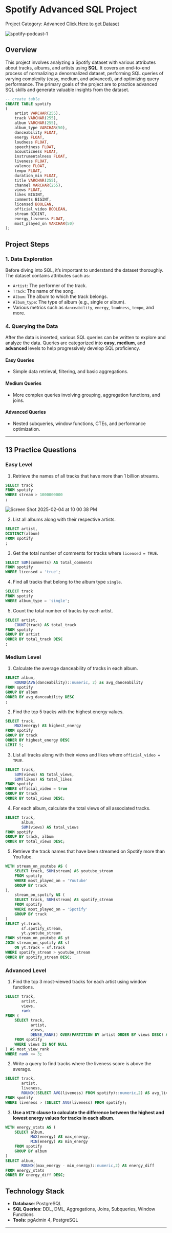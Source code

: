 # Spotify Advanced SQL Project
Project Category: Advanced
[Click Here to get Dataset](https://www.kaggle.com/datasets/sanjanchaudhari/spotify-dataset)

![spotify-podcast-1](https://github.com/user-attachments/assets/8e9e47c0-d0dd-494d-8f08-d4a35dda185d)

## Overview
This project involves analyzing a Spotify dataset with various attributes about tracks, albums, and artists using **SQL**. It covers an end-to-end process of normalizing a denormalized dataset, performing SQL queries of varying complexity (easy, medium, and advanced), and optimizing query performance. The primary goals of the project are to practice advanced SQL skills and generate valuable insights from the dataset.

```sql
-- create table
CREATE TABLE spotify 
(
    artist VARCHAR(255),
    track VARCHAR(255),
    album VARCHAR(255),
    album_type VARCHAR(50),
    danceability FLOAT,
    energy FLOAT,
    loudness FLOAT,
    speechiness FLOAT,
    acousticness FLOAT,
    instrumentalness FLOAT,
    liveness FLOAT,
    valence FLOAT,
    tempo FLOAT,
    duration_min FLOAT,
    title VARCHAR(255),
    channel VARCHAR(255),
    views FLOAT,
    likes BIGINT,
    comments BIGINT,
    licensed BOOLEAN,
    official_video BOOLEAN,
    stream BIGINT,
    energy_liveness FLOAT,
    most_played_on VARCHAR(50)
);
```
## Project Steps

### 1. Data Exploration
Before diving into SQL, it’s important to understand the dataset thoroughly. The dataset contains attributes such as:
- `Artist`: The performer of the track.
- `Track`: The name of the song.
- `Album`: The album to which the track belongs.
- `Album_type`: The type of album (e.g., single or album).
- Various metrics such as `danceability`, `energy`, `loudness`, `tempo`, and more.

### 4. Querying the Data
After the data is inserted, various SQL queries can be written to explore and analyze the data. Queries are categorized into **easy**, **medium**, and **advanced** levels to help progressively develop SQL proficiency.

#### Easy Queries
- Simple data retrieval, filtering, and basic aggregations.
  
#### Medium Queries
- More complex queries involving grouping, aggregation functions, and joins.
  
#### Advanced Queries
- Nested subqueries, window functions, CTEs, and performance optimization.
  
---

## 13 Practice Questions

### Easy Level
1. Retrieve the names of all tracks that have more than 1 billion streams.
```sql
SELECT track
FROM spotify
WHERE stream > 1000000000
;
```
![Screen Shot 2025-02-04 at 10 00 38 PM](https://github.com/user-attachments/assets/6e1d4f29-5691-4e4b-b396-31415deaf7c2)

2. List all albums along with their respective artists.
```sql
SELECT artist,
DISTINCT(album)	  
FROM spotify
;
```

3. Get the total number of comments for tracks where `licensed = TRUE`.
```sql
SELECT SUM(comments) AS total_comments
FROM spotify
WHERE licensed = 'true';
```

4. Find all tracks that belong to the album type `single`.
```sql
SELECT track
FROM spotify
WHERE album_type = 'single';
```

5. Count the total number of tracks by each artist.
```sql
SELECT artist,
	COUNT(track) AS total_track
FROM spotify
GROUP BY artist
ORDER BY total_track DESC
;
```

### Medium Level
1. Calculate the average danceability of tracks in each album.
```sql
SELECT album,
	ROUND(AVG(danceability)::numeric, 2) as avg_danceability
FROM spotify
GROUP BY album
ORDER BY avg_danceability DESC
;
```

2. Find the top 5 tracks with the highest energy values.
```sql
SELECT track,
	MAX(energy) AS highest_energy
FROM spotify
GROUP BY track
ORDER BY highest_energy DESC
LIMIT 5;
```

3. List all tracks along with their views and likes where `official_video = TRUE`.
```sql
SELECT track,
	SUM(views) AS total_views,
	SUM(likes) AS total_likes
FROM spotify
WHERE official_video = true
GROUP BY track
ORDER BY total_views DESC;
```

4. For each album, calculate the total views of all associated tracks.
```sql
SELECT track,
	   album,
	   SUM(views) AS total_views
FROM spotify
GROUP BY track, album
ORDER BY total_views DESC;
```

5. Retrieve the track names that have been streamed on Spotify more than YouTube.
```sql
WITH stream_on_youtube AS (
    SELECT track, SUM(stream) AS youtube_stream
    FROM spotify
    WHERE most_played_on = 'Youtube'
	GROUP BY track
),
	stream_on_spotify AS (
	SELECT track, SUM(stream) AS spotify_stream
	FROM spotify
	WHERE most_played_on = 'Spotify'
	GROUP BY track
)
SELECT yt.track,
	   sf.spotify_stream,
       yt.youtube_stream 
FROM stream_on_youtube AS yt
JOIN stream_on_spotify AS sf
    ON yt.track = sf.track
WHERE spotify_stream > youtube_stream
ORDER BY spotify_stream DESC;
```

### Advanced Level
1. Find the top 3 most-viewed tracks for each artist using window functions.
```sql
SELECT track,
	   artist,
	   views,
	   rank
FROM (
	SELECT track,
		   artist,
		   views,
		   DENSE_RANK() OVER(PARTITION BY artist ORDER BY views DESC) AS rank
	FROM spotify
	WHERE views IS NOT NULL
) AS most_view_rank
WHERE rank <= 3;
```

2. Write a query to find tracks where the liveness score is above the average.
```sql
SELECT track,
       artist,
       liveness,
	   ROUND((SELECT AVG(liveness) FROM spotify)::numeric,2) AS avg_liveness
FROM spotify
WHERE liveness > (SELECT AVG(liveness) FROM spotify);
```

3. **Use a `WITH` clause to calculate the difference between the highest and lowest energy values for tracks in each album.**
```sql
WITH energy_stats AS (
    SELECT album,
           MAX(energy) AS max_energy,
           MIN(energy) AS min_energy
    FROM spotify
    GROUP BY album
)
SELECT album,
       ROUND((max_energy - min_energy)::numeric,2) AS energy_diff
FROM energy_stats
ORDER BY energy_diff DESC;
```

## Technology Stack
- **Database**: PostgreSQL
- **SQL Queries**: DDL, DML, Aggregations, Joins, Subqueries, Window Functions
- **Tools**: pgAdmin 4, PostgreSQL

---


